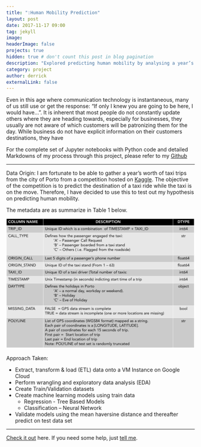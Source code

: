 ```yaml
---
title: ":Human Mobility Prediction"
layout: post
date: 2017-11-17 09:00
tag: jekyll
image: 
headerImage: false
projects: true
hidden: true # don't count this post in blog pagination
description: "Explored predicting human mobility by analysing a year’s worth of taxi trips and generating models to predict passenger destinations"
category: project
author: derrick
externalLink: false
---
```


Even in this age where communication technology is instantaneous, many of us still use or get the response: “If only I knew you are going to be here, I would have…”. It is inherent that most people do not constantly update others where they are heading towards, especially for businesses, they usually are not aware of which customers will be patronizing them for the day. While business do not have explicit information on their customers destinations, they have 

For the complete set of Jupyter notebooks with Python code and detailed Markdowns of my process through this project, please refer to my [Github](https://github.com/d-lim/Projects)

---

Data Origin:
I am fortunate to be able to gather a year’s worth of taxi trips from the city of Porto from a competition hosted on [Kaggle](https://www.kaggle.com/c/pkdd-15-predict-taxi-service-trajectory-i/data). The objective of the competition is to predict the destination of a taxi ride while the taxi is on the move. Therefore, I have decided to use this to test out my hypothesis on predicting human mobility. 

The metadata are as summarize in Table 1 below. 

![Metadata](assets/images/Metadata.png)





Approach Taken:

- Extract, transform & load (ETL) data onto a VM Instance on Google Cloud
- Perform wrangling and exploratory data analysis (EDA)
- Create Train/Validation datasets
- Create machine learning models using train data
	- Regression  - Tree Based Models
	- Classification – Neural Network 
- Validate models using the mean haversine distance and thereafter predict on test data set


---

[Check it out](http://sergiokopplin.github.io/indigo/) here.
If you need some help, just [tell me](http://github.com/sergiokopplin/indigo/issues).
